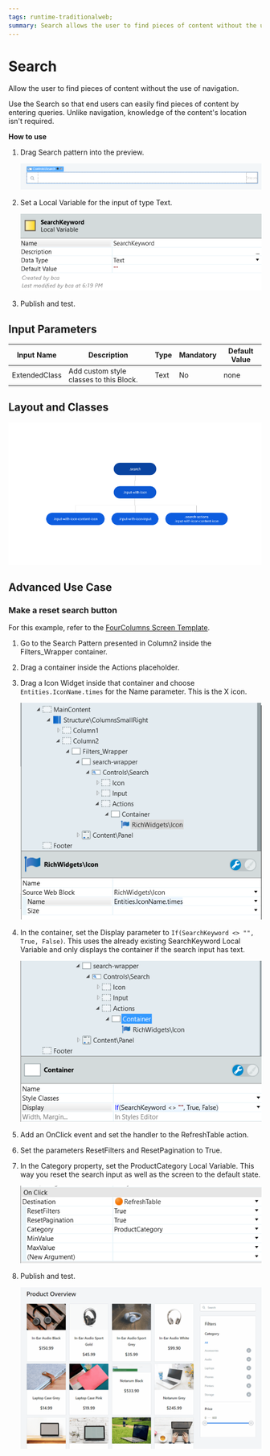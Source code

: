 ```yaml
---
tags: runtime-traditionalweb; 
summary: Search allows the user to find pieces of content without the use of navigation.
---
```


# Search 

Allow the user to find pieces of content without the use of navigation.

Use the Search so that end users can easily find pieces of content by entering queries. Unlike navigation, knowledge of the content's location isn't required. 

**How to use**

1. Drag Search pattern into the preview.

    ![](<images/search-image-1.png>)

1. Set a Local Variable for the input of type Text.

    ![](<images/search-image-2.png>)

1. Publish and test.


## Input Parameters

| **Input Name** |  **Description** |  **Type** | **Mandatory** | **Default Value** |
|---|---|---|---|---|
| ExtendedClass  | Add custom style classes to this Block. | Text | No | none |
  
## Layout and Classes

![](<images/search-image-3.png>)

## Advanced Use Case

### Make a reset search button

For this example, refer to the [FourColumns Screen Template](https://outsystemsui.outsystems.com/OutSystemsUILiveStyleGuide/FourColumnGallery.aspx).

1. Go to the Search Pattern presented in Column2 inside the Filters_Wrapper container.
1. Drag a container inside the Actions placeholder.
1. Drag a Icon Widget inside that container and choose `Entities.IconName.times` for the Name parameter. This is the X icon.

    ![](<images/search-image-4.png>)

1. In the container, set the Display parameter to `If(SearchKeyword <> "", True, False)`. This uses the already existing SearchKeyword Local Variable and only displays the container if the search input has text.

    ![](<images/search-image-5.png>)

1. Add an OnClick event and set the handler to the RefreshTable action. 
1. Set the parameters ResetFilters and ResetPagination to True. 
1. In the Category property, set the ProductCategory Local Variable. This way you reset the search input as well as the screen to the default state.

    ![](<images/search-image-6.png>)

1. Publish and test.

    ![](<images/search-gif-1.gif>)
